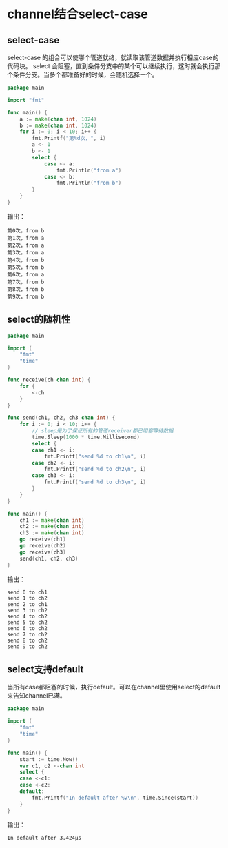 # channel结合select-case

## select-case

select-case 的组合可以使哪个管道就绪，就读取该管道数据并执行相应case的代码块。
select 会阻塞，直到条件分支中的某个可以继续执行，这时就会执行那个条件分支。当多个都准备好的时候，会随机选择一个。

```go
package main

import "fmt"

func main() {
    a := make(chan int, 1024)
    b := make(chan int, 1024)
    for i := 0; i < 10; i++ {
        fmt.Printf("第%d次，", i)
        a <- 1
        b <- 1
        select {
            case <- a:
                fmt.Println("from a")
            case <- b:
                fmt.Println("from b")
        }
    }
}
```
输出：
```text
第0次，from b
第1次，from a
第2次，from a
第3次，from a
第4次，from b
第5次，from b
第6次，from a
第7次，from b
第8次，from b
第9次，from b
```


## select的随机性

```go
package main

import (
	"fmt"
	"time"
)

func receive(ch chan int) {
	for {
		<-ch
	}
}

func send(ch1, ch2, ch3 chan int) {
	for i := 0; i < 10; i++ {
		// sleep是为了保证所有的管道receiver都已阻塞等待数据
		time.Sleep(1000 * time.Millisecond)
		select {
		case ch1 <- i:
			fmt.Printf("send %d to ch1\n", i)
		case ch2 <- i:
			fmt.Printf("send %d to ch2\n", i)
		case ch3 <- i:
			fmt.Printf("send %d to ch3\n", i)
		}
	}
}

func main() {
	ch1 := make(chan int)
	ch2 := make(chan int)
	ch3 := make(chan int)
	go receive(ch1)
	go receive(ch2)
	go receive(ch3)
	send(ch1, ch2, ch3)
}
```
输出：
```text
send 0 to ch1
send 1 to ch2
send 2 to ch1
send 3 to ch2
send 4 to ch2
send 5 to ch2
send 6 to ch2
send 7 to ch2
send 8 to ch2
send 9 to ch2
```


## select支持default

当所有case都阻塞的时候，执行default。可以在channel里使用select的default来告知channel已满。

```go
package main

import (
	"fmt"
	"time"
)

func main() {
	start := time.Now()
	var c1, c2 <-chan int
	select {
	case <-c1:
	case <-c2:
	default:
		fmt.Printf("In default after %v\n", time.Since(start))
	}
}
```
输出：
```text
In default after 3.424µs
```